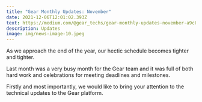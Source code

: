 ```yaml
---
title: "Gear Monthly Updates: November"
date: 2021-12-06T12:01:02.393Z
text: https://medium.com/@gear_techs/gear-monthly-updates-november-a9c820ef057a
description: Updates
image: img/news-image-10.jpeg
---
```

As we approach the end of the year, our hectic schedule becomes tighter and tighter.

Last month was a very busy month for the Gear team and it was full of both hard work and celebrations for meeting deadlines and milestones.

Firstly and most importantly, we would like to bring your attention to the technical updates to the Gear platform.